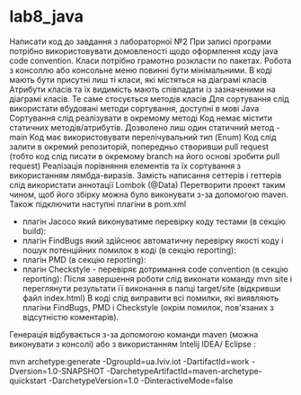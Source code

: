 # lab8_java

Написати код до завдання з лабораторної №2 При записі програми потрібно використовувати домовленості щодо оформлення коду java code convention. Класи потрібно грамотно розкласти по пакетах. Робота з консоллю або консольне меню повинні бути мінімальними. В коді мають бути присутні лиш ті класи, які містяться на діаграмі класів Атрибути класів та їх видимість мають співпадати із зазначеними на діаграмі класів. Те саме стосується методів класів Для сортування слід використати вбудовані методи сортування, доступні в мові Java Сортування слід реалізувати в окремому методі Код немає містити статичних методів/атрибутів. Дозволено лиш один статичний метод - main Код має використовувати перелічувальний тип (Enum) Код слід залити в окремий репозиторій, попередньо створивши pull request (тобто код слід писати в окремому branch на його основі зробити pull request) Реалізація порівняння елементів та їх сортування з використанням лямбда-виразів. Замість написання сеттерів і геттерів слід використати аннотації Lombok (@Data) Перетворити проект таким чином, щоб його збірку можна було виконувати з-за допомогою maven. Також підключити наступні плагіни в pom.xml
- плагін Jacoco який виконуватиме перевірку коду тестами (в секцію build):
- плагін FindBugs який здійснює автоматичну перевірку якості коду і пошук потенційних помилок в коді (в секцію reporting):
- плагін PMD (в секцію reporting):
- плагін Checkstyle - перевіряє дотримання code convention (в секцію reporting):
Після завершення роботи слід виконати команду mvn site і переглянути результати її виконання в папці target/site (відкривши файл index.html) В коді слід виправити всі помилки, які виявляють плагіни FindBugs, PMD і Checkstyle (окрім помилок, пов'язаних з відсутністю коментарів).

Генерація відбувається з-за допомогою команди maven (можна виконувати з консолі) або з використанням Intelij IDEA/ Eclipse :

mvn archetype:generate -DgroupId=ua.lviv.iot -DartifactId=work -Dversion=1.0-SNAPSHOT -DarchetypeArtifactId=maven-archetype-quickstart -DarchetypeVersion=1.0 -DinteractiveMode=false
